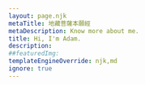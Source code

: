 ```yaml
---
layout: page.njk
metaTitle: 地藏菩薩本願經
metaDescription: Know more about me.
title: Hi, I'm Adam.
description:
##featuredImg:
templateEngineOverride: njk,md
ignore: true
---
```

